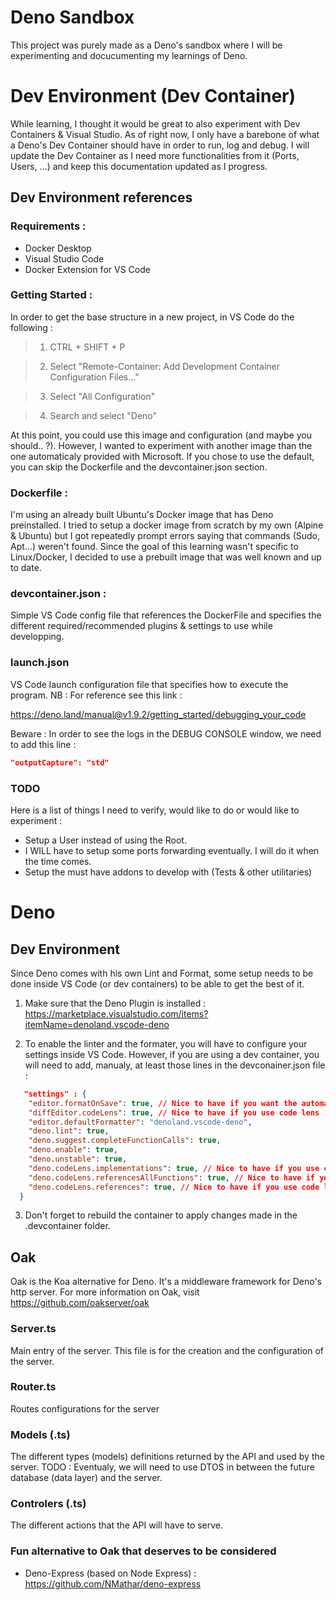 # Deno Sandbox

This project was purely made as a Deno's sandbox where I will be experimenting
and docucumenting my learnings of Deno.

# Dev Environment (Dev Container)

While learning, I thought it would be great to also experiment with Dev
Containers & Visual Studio. As of right now, I only have a barebone of what a
Deno's Dev Container should have in order to run, log and debug. I will update
the Dev Container as I need more functionalities from it (Ports, Users, ...) and
keep this documentation updated as I progress.

## Dev Environment references

### Requirements :

- Docker Desktop
- Visual Studio Code
- Docker Extension for VS Code

### Getting Started :

In order to get the base structure in a new project, in VS Code do the following
:

>1. CTRL + SHIFT + P

>2. Select "Remote-Container: Add Development Container Configuration Files..."

>3. Select "All Configuration"

>4. Search and select "Deno"

At this point, you could use this image and configuration (and maybe you
should.. ?). However, I wanted to experiment with another image than the one
automaticaly provided with Microsoft. If you chose to use the default, you can
skip the Dockerfile and the devcontainer.json section.

### Dockerfile :

I'm using an already built Ubuntu's Docker image that has Deno preinstalled. I
tried to setup a docker image from scratch by my own (Alpine & Ubuntu) but I got
repeatedly prompt errors saying that commands (Sudo, Apt...) weren't found.
Since the goal of this learning wasn't specific to Linux/Docker, I decided to
use a prebuilt image that was well known and up to date.

### devcontainer.json :

Simple VS Code config file that references the DockerFile and specifies the
different required/recommended plugins & settings to use while developping.

### launch.json

VS Code launch configuration file that specifies how to execute the program. NB
: For reference see this link :

https://deno.land/manual@v1.9.2/getting_started/debugging_your_code

Beware : In order to see the logs in the DEBUG CONSOLE window, we need to add
this line :

```json
"outputCapture": "std"
```

### TODO

Here is a list of things I need to verify, would like to do or would like to
experiment :

- Setup a User instead of using the Root.
- I WILL have to setup some ports forwarding eventually. I will do it when the
  time comes.
- Setup the must have addons to develop with (Tests & other utilitaries)

# Deno

## Dev Environment
Since Deno comes with his own Lint and Format, some setup needs to be done inside VS Code (or dev containers) to be able to get the best of it. 

1. Make sure that the Deno Plugin is installed : 
https://marketplace.visualstudio.com/items?itemName=denoland.vscode-deno

2. To enable the linter and the formater, you will have to configure your settings inside VS Code. However, if you are using a dev container, you will need to add, manualy, at least those lines in the devconainer.json file :
```json
   "settings" : {
    "editor.formatOnSave": true, // Nice to have if you want the automatic format on save
    "diffEditor.codeLens": true, // Nice to have if you use code lens
    "editor.defaultFormatter": "denoland.vscode-deno",
    "deno.lint": true,
    "deno.suggest.completeFunctionCalls": true,
    "deno.enable": true,
    "deno.unstable": true,
    "deno.codeLens.implementations": true, // Nice to have if you use code lens
    "deno.codeLens.referencesAllFunctions": true, // Nice to have if you use code lens
    "deno.codeLens.references": true, // Nice to have if you use code lens
  }
```

3. Don't forget to rebuild the container to apply changes made in the .devcontainer folder.

## Oak
Oak is the Koa alternative for Deno. It's a middleware framework for Deno's http server. For more information on Oak, visit https://github.com/oakserver/oak

### Server.ts
Main entry of the server. This file is for the creation and the configuration of the server.

### Router.ts
Routes configurations for the server

### Models (.ts)
The different types (models) definitions returned by the API and used by the server. 
TODO : Eventualy, we will need to use DTOS in between the future database (data layer)
and the server.

### Controlers (.ts)
The different actions that the API will have to serve.

### Fun alternative to Oak that deserves to be considered
 - Deno-Express (based on Node Express) : https://github.com/NMathar/deno-express